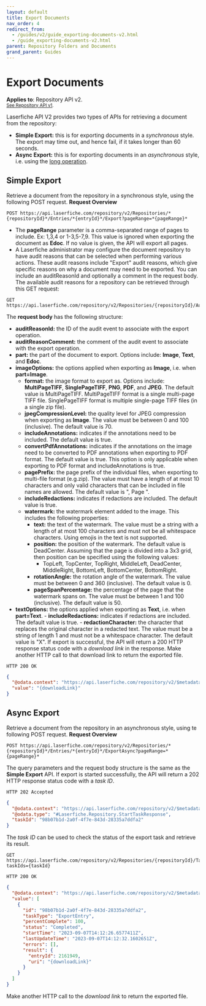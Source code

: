 ```yaml
---
layout: default
title: Export Documents
nav_order: 4
redirect_from:
  - /guides/v2/guide_exporting-documents-v2.html
  - /guide_exporting-documents-v2.html
parent: Repository Folders and Documents
grand_parent: Guides
---
```


<!--© 2024 Laserfiche.
See LICENSE-DOCUMENTATION and LICENSE-CODE in the project root for license information.-->

# Export Documents
**Applies to**: Repository API v2.
<br/>
<sup>[See Repository API v1](../guide_exporting-documents-v1/).</sup>

Laserfiche API V2 provides two types of APIs for retrieving a document from the repository:

- **Simple Export:** this is for exporting documents in a _synchronous_ style. The export may time out, and hence fail, if it takes longer than 60 seconds.
- **Async Export:** this is for exporting documents in an _asynchronous_ style, i.e. using the [long operation](../../../getting-started/guide_long-operations/).

## Simple Export

Retrieve a document from the repository in a synchronous style, using the following POST request.
**Request Overview**

```
POST https://api.laserfiche.com/repository/v2/Repositories/*{repositoryId}*/Entries/*{entryId}*/Export?pageRange=*{pageRange}*
```

- The **pageRange** parameter is a comma-separated range of pages to include. Ex: 1,3,4 or 1-3,5-7,9. This value is ignored when exporting the document as **Edoc**. If no value is given, the API will export all pages.
- A Laserfiche administrator may configure the document repository to have audit reasons that can be selected when performing various actions. These audit reasons include "Export" audit reasons, which give specific reasons on why a document may need to be exported. You can include an auditReasonId and optionally a comment in the request body. The available audit reasons for a repository can be retrieved through this GET request:

```
GET https://api.laserfiche.com/repository/v2/Repositories/{repositoryId}/AuditReasons
```

The **request body** has the following structure:

- **auditReasonId:** the ID of the audit event to associate with the export operation.
- **auditReasonComment:** the comment of the audit event to associate with the export operation.
- **part:** the part of the document to export. Options include: **Image**, **Text**, and **Edoc**.
- **imageOptions:** the options applied when exporting as **Image**, i.e. when **part=Image**.
  - **format:** the image format to export as. Options include: **MultiPageTIFF**, **SinglePageTIFF**, **PNG**, **PDF**, and **JPEG**. The default value is MultiPageTIFF. MultiPageTIFF format is a single multi-page TIFF file. SinglePageTIFF format is multiple single-page TIFF files (in a single zip file).
  - **jpegCompressionLevel:** the quality level for JPEG compression when exporting as **Image**. The value must be between 0 and 100 (inclusive). The default value is 70.
  - **includeAnnotations:** indicates if the annotations need to be included. The default value is true.
  - **convertPdfAnnotations:** indicates if the annotations on the image need to be converted to PDF annotations when exporting to PDF format. The default value is true. This option is only applicable when exporting to PDF format and includeAnnotations is true.
  - **pagePrefix:** the page prefix of the individual files, when exporting to multi-file format (e.g.zip). The value must have a length of at most 10 characters and only valid characters that can be included in file names are allowed. The default value is ", Page ".
  - **includeRedactions:** indicates if redactions are included. The default value is true.
  - **watermark:** the watermark element added to the image. This includes the following properties:
    - **text:** the text of the watermark. The value must be a string with a length of at most 100 characters and must not be all whitespace characters. Using emojis in the text is not supported.
    - **position:** the position of the watermark. The default value is DeadCenter. Assuming that the page is divided into a 3x3 grid, then position can be specified using the following values:
      - TopLeft, TopCenter, TopRight, MiddleLeft, DeadCenter, MiddleRight, BottomLeft, BottomCenter, BottomRight.
    - **rotationAngle:** the rotation angle of the watermark. The value must be between 0 and 360 (inclusive). The default value is 0.
    - **pageSpanPercentage:** the percentage of the page that the watermark spans on. The value must be between 1 and 100 (inclusive). The default value is 50.
- **textOptions:** the options applied when exporting as **Text**, i.e. when **part=Text**. - **includeRedactions:** indicates if redactions are included. The default value is true. - **redactionCharacter:** the character that replaces the original character in a redacted text. The value must be a string of length 1 and must not be a whitespace character. The default value is "X".
  If export is successful, the API will return a 200 HTTP response status code with a _download link_ in the response. Make another HTTP call to that download link to return the exported file.

```
HTTP 200 OK
```
```json
{
  "@odata.context": "https://api.laserfiche.com/repository/v2/$metadata#Repositories('r-abc123')/entries(2161949)/Export",
  "value": "{downloadLink}"
}
```

## Async Export

Retrieve a document from the repository in an asynchronous style, using te following POST request.
**Request Overview**

```
POST https://api.laserfiche.com/repository/v2/Repositories/*{repositoryId}*/Entries/*{entryId}*/ExportAsync?pageRange=*{pageRange}*
```

The query parameters and the request body structure is the same as the **Simple Export** API.
If export is started successfully, the API will return a 202 HTTP response status code with a _task ID_.

```
HTTP 202 Accepted
```
```json
{
  "@odata.context": "https://api.laserfiche.com/repository/v2/$metadata#Repositories('r-abc123')/entries(2161949)/ExportAsync",
  "@odata.type": "#Laserfiche.Repository.StartTaskResponse",
  "taskId": "98b07b1d-2a0f-4f7e-843d-28335a7ddfa2"
}
```

The _task ID_ can be used to check the status of the export task and retrieve its result.

```
GET https://api.laserfiche.com/repository/v2/Repositories/{repositoryId}/Tasks?taskIds={taskId}
```

```
HTTP 200 OK
```
```json
{
  "@odata.context": "https://api.laserfiche.com/repository/v2/$metadata#Tasks",
  "value": [
    {
      "id": "98b07b1d-2a0f-4f7e-843d-28335a7ddfa2",
      "taskType": "ExportEntry",
      "percentComplete": 100,
      "status": "Completed",
      "startTime": "2023-09-07T14:12:26.6577411Z",
      "lastUpdateTime": "2023-09-07T14:12:32.1602651Z",
      "errors": [],
      "result": {
        "entryId": 2161949,
        "uri": "{downloadLink}"
      }
    }
  ]
}
```

Make another HTTP call to the _download link_ to return the exported file.
